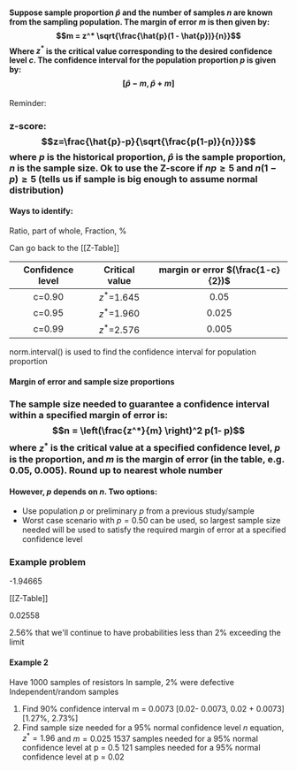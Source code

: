 #### Suppose sample proportion $\hat{p}$ and the number of samples $n$ are known from the sampling population. The margin of error $m$ is then given by: $$m = z^* \sqrt{\frac{\hat{p}(1 - \hat{p})}{n}}$$ Where $z^*$ is the critical value corresponding to the desired confidence level $c$. The confidence interval for the population proportion $p$ is given by: $$[ \hat{p} - m, \hat{p} + m ]$$
Reminder:

### z-score: $$z=\frac{\hat{p}-p}{\sqrt{\frac{p(1-p)}{n}}}$$ where $p$ is the historical proportion, $\hat{p}$ is the sample proportion, $n$ is the sample size. Ok to use the Z-score if $np \geq 5$ and $n(1-p) \geq 5$ (tells us if sample is big enough to assume normal distribution)


#### Ways to identify:
Ratio, part of whole, Fraction, %

Can go back to the [[Z-Table]]


| Confidence level | Critical value | margin or error $(\frac{1-c}{2})$ |
| :--------------: | :------------: | :-------------------------------: |
|      c=0.90      |  $z^*$=1.645   |               0.05                |
|      c=0.95      |  $z^*$=1.960   |               0.025               |
|      c=0.99      |  $z^*$=2.576   |               0.005               |

norm.interval() is used to find the confidence interval for population proportion

#### Margin of error and sample size proportions
### The sample size needed to guarantee a confidence interval within a specified margin of error is: $$n = \left(\frac{z^*}{m} \right)^2 p(1- p)$$ where $z^*$ is the critical value at a specified confidence level, $p$ is the proportion, and $m$ is the margin of error (in the table, e.g. 0.05, 0.005). Round up to nearest whole number



#### However, $p$ depends on $n$. Two options:
- Use population $p$ or preliminary $p$ from a previous study/sample
- Worst case scenario with $p=0.50$ can be used, so largest sample size needed will be used to satisfy the required margin of error at a specified confidence level



### Example problem

-1.94665

[[Z-Table]]

0.02558

2.56% that we'll continue to have probabilities less than 2% exceeding the limit


#### Example 2
Have 1000 samples of resistors
In sample, 2% were defective
Independent/random samples

1) Find 90% confidence interval
m = 0.0073
\[0.02- 0.0073, 0.02 + 0.0073]
\[1.27%, 2.73%]
2) Find sample size needed for a 95% normal confidence level
$n$ equation, $z^*=1.96$ and $m=0.025$
1537 samples needed for a 95% normal confidence level at p = 0.5
121 samples needed for a 95% normal confidence level at p = 0.02